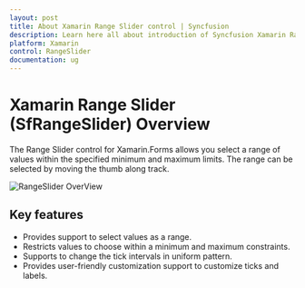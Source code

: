 ```yaml
---
layout: post
title: About Xamarin Range Slider control | Syncfusion
description: Learn here all about introduction of Syncfusion Xamarin Range Slider (SfRangeSlider) control, its elements and more.
platform: Xamarin
control: RangeSlider
documentation: ug
---
```


# Xamarin Range Slider (SfRangeSlider) Overview

The Range Slider control for Xamarin.Forms allows you select a range of values within the specified minimum and maximum limits. The range can be selected by moving the thumb along track.

![RangeSlider OverView](images/overview.png)

## Key features

* Provides support to select values as a range.
 
* Restricts values to choose within a minimum and maximum constraints.
 
* Supports to change the tick intervals in uniform pattern.
 
* Provides user-friendly customization support to customize ticks and labels.